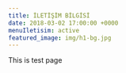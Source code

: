 ```yaml
---
title: İLETİŞİM BİLGİSİ
date: 2018-03-02 17:00:00 +0000
menuIletisim: active
featured_image: img/h1-bg.jpg
---
```

This is test page